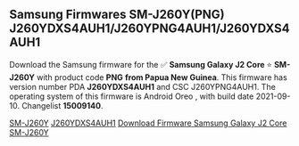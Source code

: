 <h2>Samsung Firmwares SM-J260Y(PNG) J260YDXS4AUH1/J260YPNG4AUH1/J260YDXS4AUH1</h2>
Download the Samsung firmware for the ✅ <strong>Samsung Galaxy J2 Core </strong> ⭐ <strong>SM-J260Y</strong> with product code <strong>PNG</strong> <strong> from Papua New Guinea</strong>. This firmware has version number PDA <strong>J260YDXS4AUH1</strong> and CSC J260YPNG4AUH1. The operating system of this firmware is Android Oreo , with build date 2021-09-10. Changelist <strong>15009140</strong>.


[SM-J260Y](https://samfirm.shop/samsung/model/SM-J260Y)
[J260YDXS4AUH1](https://samfirm.shop/samsung/pda/J260YDXS4AUH1)
[Download Firmware Samsung Galaxy J2 Core SM-J260Y](https://samfirm.shop/samsung/firmware/455125)
